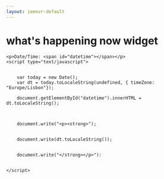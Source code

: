 ```yaml
---
layout: ieeevr-default
---
```


<div>
    <h1 id="past-conferences"> what's happening now widget </h1>
    
    

    <p>Date/Time: <span id="datetime"></span></p>
    <script type="text/javascript">
        
        
        var today = new Date();
        var dt = today.toLocaleString(undefined, { timeZone: "Europe/Lisbon"});
        
        document.getElementById("datetime").innerHTML = dt.toLocaleString();

        
        
        document.write("<p><strong>");
        
        
        document.write(dt.toLocaleString());
        
        
        document.write("</strong></p>"):
        
        
    </script>




</div>